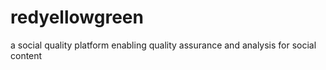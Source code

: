 # redyellowgreen
a social quality platform enabling quality assurance and analysis for social content
